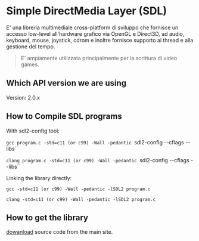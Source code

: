# Simple DirectMedia Layer (SDL)

E' una libreria multimediale cross-platform di sviluppo che fornisce un accesso
low-level all'hardware grafico via OpenGL e Direct3D, ad audio, keyboard, 
mouse, joystick, cdrom e inoltre fornisce supporto ai thread e alla gestione
del tempo.

> E' ampiamente utilizzata principalmente per la scrittura di video games.

## Which API version we are using

Version: 2.0.x

## How to Compile SDL programs

With sdl2-config tool:

`gcc program.c -std=c11 (or c99) -Wall -pedantic `sdl2-config --cflags --libs``

`clang program.c -std=c11 (or c99) -Wall -pedantic `sdl2-config --cflags --libs``

Linking the library directly:

`gcc -std=c11 (or c99) -Wall -pedantic -lSDL2 program.c`

`clang -std=c11 (or c99) -Wall -pedantic -lSDL2 program.c`

## How to get the library

[dowanload](https://libsdl.org) source code from the main site.
